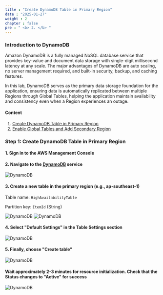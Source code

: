```yaml
---
title : "Create DynamoDB Table in Primary Region"
date : "2025-01-27"
weight : 2
chapter : false
pre : " <b> 2. </b> "
---
```


### Introduction to DynamoDB

Amazon DynamoDB is a fully managed NoSQL database service that provides key-value and document data storage with single-digit millisecond latency at any scale. The major advantages of DynamoDB are auto scaling, no server management required, and built-in security, backup, and caching features.

In this lab, DynamoDB serves as the primary data storage foundation for the application, ensuring data is automatically replicated between multiple Regions through Global Tables, helping the application maintain availability and consistency even when a Region experiences an outage.

#### **Content**

1. [Create DynamoDB Table in Primary Region](#step-1-create-dynamodb-table-in-primary-region)
2. [Enable Global Tables and Add Secondary Region](1-virtual-mfa-device/)

### Step 1: Create DynamoDB Table in Primary Region

#### 1. Sign in to the AWS Management Console

#### 2. Navigate to the [DynamoDB](https://ap-southeast-1.console.aws.amazon.com/dynamodbv2/home?region=ap-southeast-1#service) service

![DynamoDB](/images/2/2.png?featherlight=false&width=90pc)

#### 3. Create a new table in the primary region (e.g., ap-southeast-1)

Table name: ```HighAvailabilityTable```

Partition key: ```ItemId``` (String)

![DynamoDB](/images/2/1.png?featherlight=false&width=90pc)
![DynamoDB](/images/2/3.png?featherlight=false&width=90pc)

#### 4. Select "Default Settings" in the Table Settings section

![DynamoDB](/images/2/4.png?featherlight=false&width=90pc)

#### 5. Finally, choose "Create table"

![DynamoDB](/images/2/5.png?featherlight=false&width=90pc)

#### Wait approximately 2-3 minutes for resource initialization. Check that the Status changes to "Active" for success

![DynamoDB](/images/2/6.png?featherlight=false&width=90pc)
